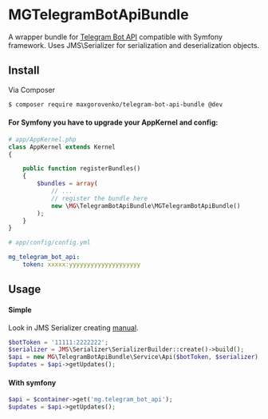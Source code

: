 MGTelegramBotApiBundle
===================

A wrapper bundle for [Telegram Bot API](https://core.telegram.org/bots/api) compatible with Symfony framework.
Uses JMS\Serializer for serialization and deserialization objects.

## Install

Via Composer

``` bash
$ composer require maxgorovenko/telegram-bot-api-bundle @dev
```
#### For Symfony you have to upgrade your AppKernel and config:

```php
# app/AppKernel.php
class AppKernel extends Kernel
{

    public function registerBundles()
    {
        $bundles = array(
            // ...
            // register the bundle here
            new \MG\TelegramBotApiBundle\MGTelegramBotApiBundle()
        );
    }
}
```

```yaml
# app/config/config.yml

mg_telegram_bot_api:
    token: xxxxx:yyyyyyyyyyyyyyyyyyyy
```

## Usage

#### Simple

Look in JMS Serializer creating [manual](http://jmsyst.com/libs/serializer).

```php
$botToken = '11111:2222222';
$serializer = JMS\Serializer\SerializerBuilder::create()->build();
$api = new MG\TelegramBotApiBundle\Service\Api($botToken, $serializer);
$updates = $api->getUpdates();
```

#### With symfony

```php
$api = $container->get('mg.telegram_bot_api');
$updates = $api->getUpdates();
```